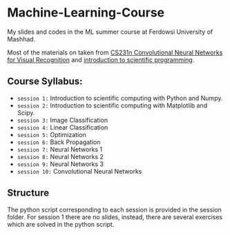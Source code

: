 # Machine-Learning-Course

My slides and codes in the ML summer course at Ferdowsi University of Mashhad.

Most of the materials on taken from [CS231n Convolutional Neural Networks for Visual Recognition](http://cs231n.github.io/) and  [introduction to scientific programming](http://btabibian.com/notebooks/learnpython/).

## Course Syllabus:

 - `session 1:` Introduction to scientific computing with Python and Numpy.
 - `session 2:` Introduction to scientific computing with Matplotlib and Scipy.
 - `session 3:` Image Classification
 - `session 4:` Linear Classification
 - `session 5:` Optimization
 - `session 6:` Back Propagation
 - `session 7:` Neural Networks 1
 - `session 8:` Neural Networks 2
 - `session 9:` Neural Networks 3
 - `session 10:` Convolutional Neural Networks
 
 
 ## Structure
 
 The python script corresponding to each session is provided in the session folder. For session 1 there are no slides, instead, there are several exercises which are solved in the python script.
